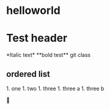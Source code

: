 # helloworld
<h1>Test header</h1>
*Italic text*   
**bold test**   
git class   
<h2>ordered list</h2>
1. one
1. two
1. three
	1. three a
	1. three b

:floppy_disk:
